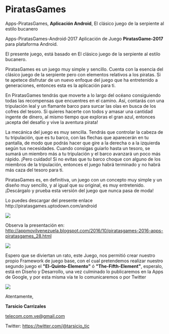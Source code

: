 # PiratasGames
Apps-PiratasGames, <b>Aplicación Android</b>, El clásico juego de la serpiente al estilo bucanero

Apps-PiratasGames-Android-2017
Aplicación de Juego <b>PiratasGame-2017</b> para plataforma Android.

El presente juego, está basado en El clásico juego de la serpiente al estilo bucanero.
<p>
<div>PiratasGames es un juego muy simple y sencillo. Cuenta con la esencia del clásico juego de la serpiente pero con elementos relativos a los piratas. Si te apetece disfrutar de un nuevo enfoque del juego que ha entretenido a generaciones, entonces esta es la aplicación para ti.</div><p>
<div>En PiratasGames tendrás que moverte a lo largo del océano consiguiendo todas las recompensas que encuentres en el camino. Así, contarás con una tripulación leal y un flamante barco para surcar las olas en busca de los cofres del tesoro. Si quieres hacerte con todos y amasar una cantidad ingente de dinero, al mismo tiempo que exploras el gran azul, entonces ¡acepta del desafío y vive la aventura pirata!</div><p>
<div>La mecánica del juego es muy sencilla. Tendrás que controlar la cabeza de tu tripulación, que es tu barco, con las flechas que aparecerán en tu pantalla, de modo que podrás hacer que gire a la derecha o a la izquierda según tus necesidades. Cuando consigas guiarlo hasta un tesoro, se sumará un miembro más a tu tripulación y el barco avanzará un poco más rápido. ¡Pero cuidado! Si no evitas que tu barco choque con alguno de los miembros de la tripulación, entonces el juego habrá terminado y no habrá más caza del tesoro para ti.</div><p>
<div>PiratasGames es, en definitiva, un juego con un concepto muy simple y un diseño muy sencillo, y al igual que su original, es muy entretenido. ¡Descárgalo y prueba esta versión del juego que nunca pasa de moda!</div><p>
<div>Lo puedes descargar del presente enlace http://piratasgames.uptodown.com/android</div><p>
<div><img src=https://1.bp.blogspot.com/-Uca1t0eoLSY/WJCq-HmrJ9I/AAAAAAAAAfI/I80ApdHfq4QaUWYvzrwIrGgkSEcYmFQ2ACLcB/s320/inicio.png></div>

Observa la presentación en: http://appmovilvenezuela.blogspot.com/2016/10/piratasgames-2016-apps-piratasgames_28.html

<div><img src=https://3.bp.blogspot.com/-Dm3w7MRPc70/WBNi04SzJ2I/AAAAAAAAAbk/CcMFZfte-rwu0sUecdqAxoJhfQNtKqw0wCEw/s320/Screenshot_20160702-093814.png></div>

Espero que se diviertan un rato, este Juego, nos permitió crear nuestro propio Framework de juego base, con el cual pretendemos realizar nuestro segundo juego el <b>"El-Quinto-Elemento"</b> ó <b>"The-Fifth-Element"</b>, esperalo, está en Diseño y Desarrollo, una vez culminado lo publicaremos en la Apps de Google, y por esta misma vía te lo comunicaremos o por Twitter
<div><img src=https://4.bp.blogspot.com/-NZtmkk5TSnM/WBNi5QLHsYI/AAAAAAAAAbo/4MKCYx7sbTYcShfDOrFaXyNU_4r-ifY7wCEw/s320/Screenshot_20160702-093901.png></div>

Atentamente,

<b>Tarsicio Carrizales</b>

telecom.com.ve@gmail.com

Twitter: https://twitter.com/@tarsicio_tic
